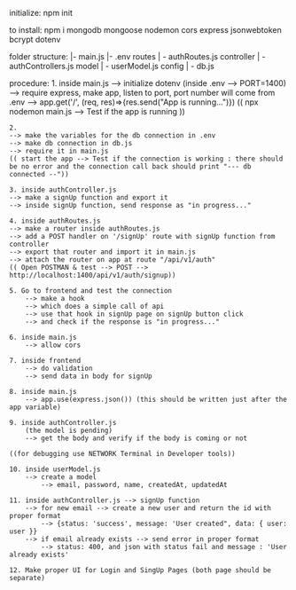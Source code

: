 initialize:
    npm init

to install: 
    npm i mongodb mongoose nodemon cors express jsonwebtoken bcrypt dotenv

folder structure:
    |- main.js
    |- .env
    routes
        | - authRoutes.js
    controller
        | - authControllers.js
    model
        | - userModel.js
    config
        | - db.js

procedure:
    1. inside main.js
    --> initialize dotenv (inside .env --> PORT=1400)
    --> require express, make app, listen to port, port number will come from .env
    --> app.get('/', (req, res)=>{res.send("App is running...")})
    (( npx nodemon main.js --> Test if the app is running ))

    2. 
    --> make the variables for the db connection in .env
    --> make db connection in db.js
    --> require it in main.js
    (( start the app --> Test if the connection is working : there should be no error and the connection call back should print "--- db connected --"))

    3. inside authController.js
    --> make a signUp function and export it
    --> inside signUp function, send response as "in progress..."

    4. inside authRoutes.js
    --> make a router inside authRoutes.js
    --> add a POST handler on '/signUp' route with signUp function from controller
    --> export that router and import it in main.js
    --> attach the router on app at route "/api/v1/auth"
    (( Open POSTMAN & test --> POST --> http://localhost:1400/api/v1/auth/signup))

    5. Go to frontend and test the connection
        --> make a hook
        --> which does a simple call of api
        --> use that hook in signUp page on signUp button click
        --> and check if the response is "in progress..."

    6. inside main.js
        --> allow cors

    7. inside frontend 
        --> do validation
        --> send data in body for signUp

    8. inside main.js
        --> app.use(express.json()) (this should be written just after the app variable)
    
    9. inside authController.js
        (the model is pending)
        --> get the body and verify if the body is coming or not
        
    ((for debugging use NETWORK Terminal in Developer tools))

    10. inside userModel.js
        --> create a model
            --> email, password, name, createdAt, updatedAt
    
    11. inside authController.js --> signUp function
        --> for new email --> create a new user and return the id with proper format
            --> {status: 'success', message: 'User created", data: { user: user }}
        --> if email already exists --> send error in proper format
            --> status: 400, and json with status fail and message : 'User already exists'

    12. Make proper UI for Login and SingUp Pages (both page should be separate)









